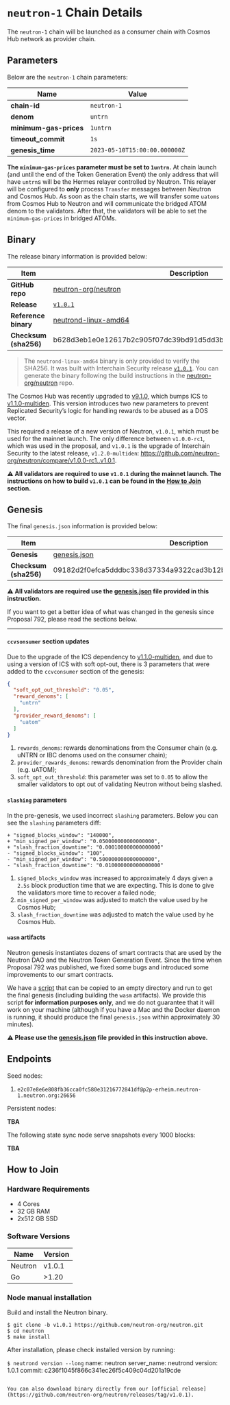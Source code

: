 # `neutron-1` Chain Details

The `neutron-1` chain will be launched as a consumer chain with Cosmos Hub network as provider chain.

## Parameters

Below are the `neutron-1` chain parameters:

| Name                    | Value                        |
|-------------------------|------------------------------|
| **chain-id**            | `neutron-1`                  |
| **denom**               | `untrn`                      |
| **minimum-gas-prices**  | `1untrn`                     |
| **timeout_commit**      | `1s`                         |
| **genesis_time**        | `2023-05-10T15:00:00.000000Z`|

**The `minimum-gas-prices` parameter must be set to `1untrn`.** At chain launch (and until the end of the Token Generation Event) the only address that will have `untrn`s will be the Hermes relayer controlled by Neutron. This relayer will be configured to **only** process `Transfer` messages between Neutron and Cosmos Hub. As soon as the chain starts, we will transfer some `uatoms` from Cosmos Hub to Neutron and will communicate the bridged ATOM denom to the validators. After that, the validators will be able to set the `minimum-gas-prices` in bridged ATOMs.

## Binary

The release binary information is provided below:

| Item                  | Description                                                            |
|-----------------------|------------------------------------------------------------------------|
| **GitHub repo**       | [neutron-org/neutron](https://github.com/neutron-org/neutron.git)      | 
| **Release**           | [`v1.0.1`](https://github.com/neutron-org/neutron/releases/tag/v1.0.1) |
| **Reference binary**  | [neutrond-linux-amd64](./neutrond-linux-amd64)                         |
| **Checksum (sha256)** | b628d3eb1e0e12617b2c905f07dc39bd91d5dd3bd284a2a51d47c04cc3aa2e6d       |

> The `neutrond-linux-amd64` binary is only provided to verify the SHA256. It was built with Interchain Security release [`v1.0.1`](https://github.com/neutron-org/neutron/releases/tag/v1.0.1). You can generate the binary following the build instructions in the [neutron-org/neutron](https://github.com/neutron-org/neutron.git) repo.

The Cosmos Hub was recently upgraded to [v9.1.0](https://github.com/cosmos/gaia/releases/tag/v9.1.0), which bumps ICS to [v1.1.0-multiden](https://github.com/cosmos/interchain-security/tree/v1.1.0-multiden). This version introduces two new parameters to prevent Replicated Security’s logic for handling rewards to be abused as a DOS vector.

This required a release of a new version of Neutron, `v1.0.1`, which must be used for the mainnet launch. The only difference between `v1.0.0-rc1`, which was used in the proposal, and `v1.0.1` is the upgrade of Interchain Security to the latest release, `v1.2.0-multiden`: https://github.com/neutron-org/neutron/compare/v1.0.0-rc1..v1.0.1.

**⚠️ All validators are required to use `v1.0.1` during the mainnet launch. The instructions on how to build `v1.0.1` can be found in the [How to Join](#how-to-join) section.**

## Genesis

The final `genesis.json` information is provided below:

| Item                  | Description                                                      |
|-----------------------|------------------------------------------------------------------|
| **Genesis**           | [genesis.json](./neutron-1-genesis.json)                         | 
| **Checksum (sha256)** | 09182d2f0efca5dddbc338d37334a9322cad3b12b461982a1e20a082e832ab66 |


**⚠️ All validators are required use the [genesis.json](./neutron-1-genesis.json) file provided in this instruction.**

If you want to get a better idea of what was changed in the genesis since Proposal 792, please read the sections below.

---

#### `ccvsonsumer` section updates

Due to the upgrade of the ICS dependency to [v1.1.0-multiden](https://github.com/cosmos/interchain-security/tree/v1.1.0-multiden), and due to using a version of ICS with soft opt-out,  there is 3 parameters that were added to the `ccvconsumer` section of the genesis:

```json
{
  "soft_opt_out_threshold": "0.05",
  "reward_denoms": [
    "untrn"
  ],
  "provider_reward_denoms": [
    "uatom"
  ]
}
```

1. `rewards_denoms`: rewards denominations from the Consumer chain (e.g. uNTRN or IBC denoms used on the consumer chain);
2. `provider_rewards_denoms`: rewards denomination from the Provider chain (e.g. uATOM);
3. `soft_opt_out_threshold`: this parameter was set to `0.05` to allow the smaller validators to opt out of validating Neutron without being slashed.

#### `slashing` parameters

In the pre-genesis, we used incorrect `slashing` parameters. Below you can see the `slashing` parameters diff:

 ```
+ "signed_blocks_window": "140000",
+ "min_signed_per_window": "0.050000000000000000",
+ "slash_fraction_downtime": "0.000100000000000000"
- "signed_blocks_window": "100",
- "min_signed_per_window": "0.500000000000000000",
- "slash_fraction_downtime": "0.010000000000000000"
```

1. `signed_blocks_window` was increased to approximately 4 days given a `2.5s` block production time that we are expecting. This is done to give the validators more time to recover a failed node;
2. `min_signed_per_window` was adjusted to match the value used by he Cosmos Hub;
3. `slash_fraction_downtime` was adjusted to match the value used by he Cosmos Hub.

#### `wasm` artifacts

Neutron genesis instantiates dozens of smart contracts that are used by the Neutron DAO and the Neutron Token Generation Event. Since the time when Proposal 792 was published, we fixed some bugs and introduced some improvements to our smart contracts.

We have a [script](https://github.com/neutron-org/tools/blob/mainnet/genesis/genesis.sh) that can be copied to an empty directory and run to get the final genesis (including building the `wasm` artifacts). We provide this script **for information purposes only**, and we do not guarantee that it will work on your machine (although if you have a Mac and the Docker daemon is running, it should produce the final `genesis.json` within approximately 30 minutes). 

**⚠️ Please use the [genesis.json](./neutron-1-genesis.json) file provided in this instruction above.**


## Endpoints

Seed nodes:

1. `e2c07e8e6e808fb36cca0fc580e31216772841df@p2p-erheim.neutron-1.neutron.org:26656`

Persistent nodes:

**TBA**

The following state sync node serve snapshots every 1000 blocks:

**TBA**

## How to Join

### Hardware Requirements

* 4 Cores
* 32 GB RAM
* 2x512 GB SSD

### Software Versions

| Name               | Version  |
|--------------------|----------|
| Neutron            | v1.0.1   |
| Go                 | >1.20    |


### Node manual installation

Build and install the Neutron binary. 

```
$ git clone -b v1.0.1 https://github.com/neutron-org/neutron.git
$ cd neutron
$ make install
```

After installation, please check installed version by running:

`$ neutrond version --long`
name: neutron
server_name: neutrond
version: 1.0.1 
commit: c236f1045f866c341ec26f5c409c04d201a19cde
``` 

You can also download binary directly from our [official release](https://github.com/neutron-org/neutron/releases/tag/v1.0.1).
